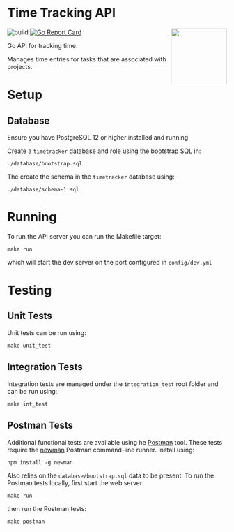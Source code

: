 # Time Tracking API

<img align="right" width="128" src="https://user-images.githubusercontent.com/479339/74610686-49244e80-50aa-11ea-8a3d-dd4a11856d6c.png">

![build](https://github.com/BryanMorgan/time-tracking-api/workflows/build/badge.svg?branch=main&event=push)
[![Go Report Card](https://goreportcard.com/badge/github.com/BryanMorgan/time-tracking-api)](https://goreportcard.com/report/github.com/BryanMorgan/time-tracking-api)

Go API for tracking time.

Manages time entries for tasks that are associated with projects.
# Setup

## Database
Ensure you have PostgreSQL 12 or higher installed and running

Create a `timetracker` database and role using the bootstrap SQL in:

```./database/bootstrap.sql```

The create the schema in the `timetracker` database using:

```./database/schema-1.sql```

# Running
To run the API server you can run the Makefile target:

```make run```

which will start the dev server on the port configured in `config/dev.yml`

# Testing

## Unit Tests
Unit tests can be run using:

```make unit_test```

## Integration Tests
Integration tests are managed under the `integration_test` root folder and can be run using:

```make int_test```

## Postman Tests
Additional functional tests are available using he [Postman](https://www.postman.com/) tool.
These tests require the [newman](https://github.com/postmanlabs/newman) Postman command-line runner. Install using:

```npm install -g newman```

Also relies on the `database/bootstrap.sql` data to be present. To run the Postman tests locally, first start the web server:

```make run```

then run the Postman tests:

```make postman```

